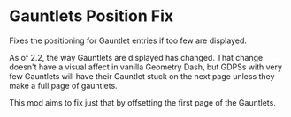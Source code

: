 # Gauntlets Position Fix
Fixes the positioning for Gauntlet entries if too few are displayed.


As of 2.2, the way Gauntlets are displayed has changed. That change doesn't have a visual affect in vanilla Geometry Dash, but GDPSs with very few Gauntlets will have their Gauntlet stuck on the next page unless they make a full page of gauntlets.

This mod aims to fix just that by offsetting the first page of the Gauntlets.